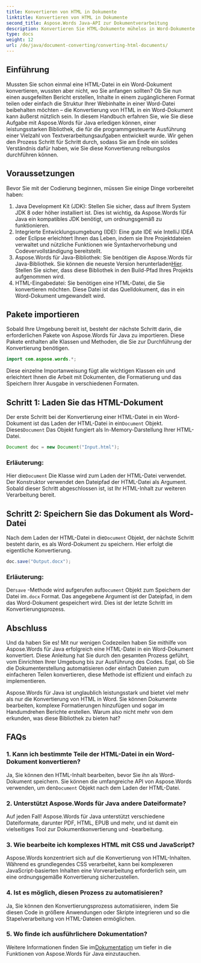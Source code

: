 ```yaml
---
title: Konvertieren von HTML in Dokumente
linktitle: Konvertieren von HTML in Dokumente
second_title: Aspose.Words Java-API zur Dokumentverarbeitung
description: Konvertieren Sie HTML-Dokumente mühelos in Word-Dokumente mit Aspose.Words für Java. Erfahren Sie in unserem ausführlichen Leitfaden, wie Sie diese Konvertierung in nur wenigen Schritten durchführen.
type: docs
weight: 12
url: /de/java/document-converting/converting-html-documents/
---
```


## Einführung

Mussten Sie schon einmal eine HTML-Datei in ein Word-Dokument konvertieren, wussten aber nicht, wo Sie anfangen sollten? Ob Sie nun einen ausgefeilten Bericht erstellen, Inhalte in einem zugänglicheren Format teilen oder einfach die Struktur Ihrer Webinhalte in einer Word-Datei beibehalten möchten – die Konvertierung von HTML in ein Word-Dokument kann äußerst nützlich sein. In diesem Handbuch erfahren Sie, wie Sie diese Aufgabe mit Aspose.Words für Java erledigen können, einer leistungsstarken Bibliothek, die für die programmgesteuerte Ausführung einer Vielzahl von Textverarbeitungsaufgaben entwickelt wurde. Wir gehen den Prozess Schritt für Schritt durch, sodass Sie am Ende ein solides Verständnis dafür haben, wie Sie diese Konvertierung reibungslos durchführen können.

## Voraussetzungen

Bevor Sie mit der Codierung beginnen, müssen Sie einige Dinge vorbereitet haben:

1. Java Development Kit (JDK): Stellen Sie sicher, dass auf Ihrem System JDK 8 oder höher installiert ist. Dies ist wichtig, da Aspose.Words für Java ein kompatibles JDK benötigt, um ordnungsgemäß zu funktionieren.
2. Integrierte Entwicklungsumgebung (IDE): Eine gute IDE wie IntelliJ IDEA oder Eclipse erleichtert Ihnen das Leben, indem sie Ihre Projektdateien verwaltet und nützliche Funktionen wie Syntaxhervorhebung und Codevervollständigung bereitstellt.
3.  Aspose.Words für Java-Bibliothek: Sie benötigen die Aspose.Words für Java-Bibliothek. Sie können die neueste Version herunterladen[Hier](https://releases.aspose.com/words/java/). Stellen Sie sicher, dass diese Bibliothek in den Build-Pfad Ihres Projekts aufgenommen wird.
4. HTML-Eingabedatei: Sie benötigen eine HTML-Datei, die Sie konvertieren möchten. Diese Datei ist das Quelldokument, das in ein Word-Dokument umgewandelt wird.

## Pakete importieren

Sobald Ihre Umgebung bereit ist, besteht der nächste Schritt darin, die erforderlichen Pakete von Aspose.Words für Java zu importieren. Diese Pakete enthalten alle Klassen und Methoden, die Sie zur Durchführung der Konvertierung benötigen.

```java
import com.aspose.words.*;
```

Diese einzelne Importanweisung fügt alle wichtigen Klassen ein und erleichtert Ihnen die Arbeit mit Dokumenten, die Formatierung und das Speichern Ihrer Ausgabe in verschiedenen Formaten.

## Schritt 1: Laden Sie das HTML-Dokument

Der erste Schritt bei der Konvertierung einer HTML-Datei in ein Word-Dokument ist das Laden der HTML-Datei in ein`Document` Objekt. Dieses`Document` Das Objekt fungiert als In-Memory-Darstellung Ihrer HTML-Datei.

```java
Document doc = new Document("Input.html");
```

### Erläuterung:

 Hier die`Document` Die Klasse wird zum Laden der HTML-Datei verwendet. Der Konstruktor verwendet den Dateipfad der HTML-Datei als Argument. Sobald dieser Schritt abgeschlossen ist, ist Ihr HTML-Inhalt zur weiteren Verarbeitung bereit.

## Schritt 2: Speichern Sie das Dokument als Word-Datei

 Nach dem Laden der HTML-Datei in die`Document` Objekt, der nächste Schritt besteht darin, es als Word-Dokument zu speichern. Hier erfolgt die eigentliche Konvertierung.

```java
doc.save("Output.docx");
```

### Erläuterung:

Der`save` -Methode wird aufgerufen auf`Document` Objekt zum Speichern der Datei im`.docx` Format. Das angegebene Argument ist der Dateipfad, in dem das Word-Dokument gespeichert wird. Dies ist der letzte Schritt im Konvertierungsprozess.

## Abschluss

Und da haben Sie es! Mit nur wenigen Codezeilen haben Sie mithilfe von Aspose.Words für Java erfolgreich eine HTML-Datei in ein Word-Dokument konvertiert. Diese Anleitung hat Sie durch den gesamten Prozess geführt, vom Einrichten Ihrer Umgebung bis zur Ausführung des Codes. Egal, ob Sie die Dokumenterstellung automatisieren oder einfach Dateien zum einfacheren Teilen konvertieren, diese Methode ist effizient und einfach zu implementieren.

Aspose.Words für Java ist unglaublich leistungsstark und bietet viel mehr als nur die Konvertierung von HTML in Word. Sie können Dokumente bearbeiten, komplexe Formatierungen hinzufügen und sogar im Handumdrehen Berichte erstellen. Warum also nicht mehr von dem erkunden, was diese Bibliothek zu bieten hat?

## FAQs

### 1. Kann ich bestimmte Teile der HTML-Datei in ein Word-Dokument konvertieren?

 Ja, Sie können den HTML-Inhalt bearbeiten, bevor Sie ihn als Word-Dokument speichern. Sie können die umfangreiche API von Aspose.Words verwenden, um den`Document` Objekt nach dem Laden der HTML-Datei.

### 2. Unterstützt Aspose.Words für Java andere Dateiformate?

Auf jeden Fall! Aspose.Words für Java unterstützt verschiedene Dateiformate, darunter PDF, HTML, EPUB und mehr, und ist damit ein vielseitiges Tool zur Dokumentkonvertierung und -bearbeitung.

### 3. Wie bearbeite ich komplexes HTML mit CSS und JavaScript?

Aspose.Words konzentriert sich auf die Konvertierung von HTML-Inhalten. Während es grundlegendes CSS verarbeitet, kann bei komplexeren JavaScript-basierten Inhalten eine Vorverarbeitung erforderlich sein, um eine ordnungsgemäße Konvertierung sicherzustellen.

### 4. Ist es möglich, diesen Prozess zu automatisieren?

Ja, Sie können den Konvertierungsprozess automatisieren, indem Sie diesen Code in größere Anwendungen oder Skripte integrieren und so die Stapelverarbeitung von HTML-Dateien ermöglichen.

### 5. Wo finde ich ausführlichere Dokumentation?

 Weitere Informationen finden Sie im[Dokumentation](https://reference.aspose.com/words/java/) um tiefer in die Funktionen von Aspose.Words für Java einzutauchen.